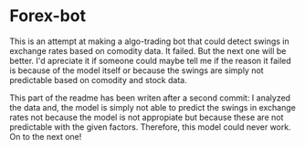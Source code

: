 # Forex-bot

This is an attempt at making a algo-trading bot that could detect swings in exchange rates based on comodity data. It failed. But the next one will be better. I'd apreciate it if someone could maybe tell me if the reason it failed is because of the model itself or because the swings are simply not predictable based on comodity and stock data.

This part of the readme has been writen after a second commit: I analyzed the data and, the model is simply not able to predict the swings in exchange rates not because the model is not appropiate but because these are not predictable with the given factors. Therefore, this model could never work. On to the next one!